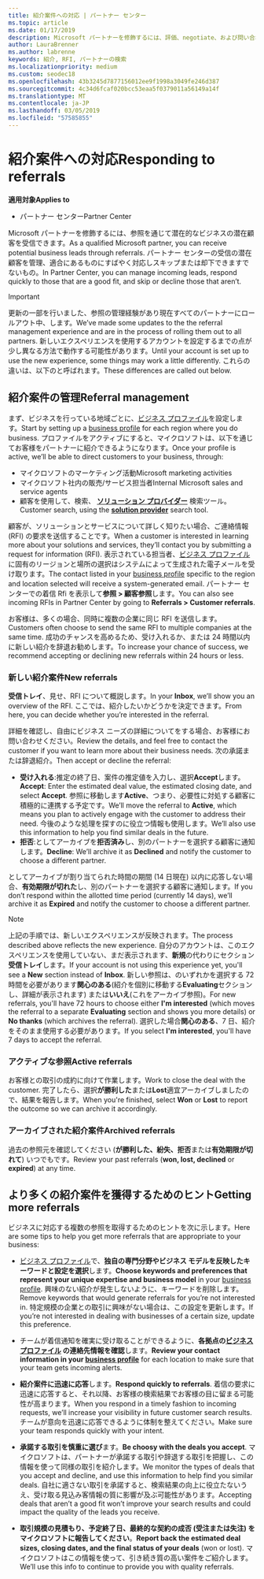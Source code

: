 ```yaml
---
title: 紹介案件への対応 | パートナー センター
ms.topic: article
ms.date: 01/17/2019
description: Microsoft パートナーを修飾するには、評価、negotiate、および問い合わせに対応するパートナー センターを通じてすることができます。
author: LauraBrenner
ms.author: labrenne
keywords: 紹介, RFI, パートナーの検索
ms.localizationpriority: medium
ms.custom: seodec18
ms.openlocfilehash: 43b3245d7877156012ee9f1998a3049fe246d387
ms.sourcegitcommit: 4c34d6fcaf020bcc53eaa5f0379011a56149a14f
ms.translationtype: MT
ms.contentlocale: ja-JP
ms.lasthandoff: 03/05/2019
ms.locfileid: "57585855"
---
```

# <a name="responding-to-referrals"></a><span data-ttu-id="9ad42-104">紹介案件への対応</span><span class="sxs-lookup"><span data-stu-id="9ad42-104">Responding to referrals</span></span>

<span data-ttu-id="9ad42-105">**適用対象**</span><span class="sxs-lookup"><span data-stu-id="9ad42-105">**Applies to**</span></span>

-  <span data-ttu-id="9ad42-106">パートナー センター</span><span class="sxs-lookup"><span data-stu-id="9ad42-106">Partner Center</span></span>

<span data-ttu-id="9ad42-107">Microsoft パートナーを修飾するには、参照を通じて潜在的なビジネスの潜在顧客を受信できます。</span><span class="sxs-lookup"><span data-stu-id="9ad42-107">As a qualified Microsoft partner, you can receive potential business leads through referrals.</span></span> <span data-ttu-id="9ad42-108">パートナー センターの受信の潜在顧客を管理、適合にあるものにすばやく対応しスキップまたは却下できますでないもの。</span><span class="sxs-lookup"><span data-stu-id="9ad42-108">In Partner Center, you can manage incoming leads, respond quickly to those that are a good fit, and skip or decline those that aren’t.</span></span> 

> [!IMPORTANT]
> <span data-ttu-id="9ad42-109">更新の一部を行いました、参照の管理経験があり現在すべてのパートナーにロールアウト中、します。</span><span class="sxs-lookup"><span data-stu-id="9ad42-109">We’ve made some updates to the the referral management experience and are in the process of rolling them out to all partners.</span></span> <span data-ttu-id="9ad42-110">新しいエクスペリエンスを使用するアカウントを設定するまでの点が少し異なる方法で動作する可能性があります。</span><span class="sxs-lookup"><span data-stu-id="9ad42-110">Until your account is set up to use the new experience, some things may work a little differently.</span></span> <span data-ttu-id="9ad42-111">これらの違いは、以下のと呼ばれます。</span><span class="sxs-lookup"><span data-stu-id="9ad42-111">These differences are called out below.</span></span> 

## <a name="referral-management"></a><span data-ttu-id="9ad42-112">紹介案件の管理</span><span class="sxs-lookup"><span data-stu-id="9ad42-112">Referral management</span></span>

<span data-ttu-id="9ad42-113">まず、ビジネスを行っている地域ごとに、[ビジネス プロファイル](create-a-marketing-profile.md)を設定します。</span><span class="sxs-lookup"><span data-stu-id="9ad42-113">Start by setting up a [business profile](create-a-marketing-profile.md) for each region where you do business.</span></span> <span data-ttu-id="9ad42-114">プロファイルをアクティブにすると、マイクロソフトは、以下を通じてお客様をパートナーに紹介できるようになります。</span><span class="sxs-lookup"><span data-stu-id="9ad42-114">Once your profile is active, we’ll be able to direct customers to your business, through:</span></span>

*  <span data-ttu-id="9ad42-115">マイクロソフトのマーケティング活動</span><span class="sxs-lookup"><span data-stu-id="9ad42-115">Microsoft marketing activities</span></span>
*  <span data-ttu-id="9ad42-116">マイクロソフト社内の販売/サービス担当者</span><span class="sxs-lookup"><span data-stu-id="9ad42-116">Internal Microsoft sales and service agents</span></span>
*  <span data-ttu-id="9ad42-117">顧客を使用して、検索、 **[ソリューション プロバイダー](https://www.microsoft.com/solution-providers/home)** 検索ツール。</span><span class="sxs-lookup"><span data-stu-id="9ad42-117">Customer search, using the **[solution provider](https://www.microsoft.com/solution-providers/home)** search tool.</span></span>

<span data-ttu-id="9ad42-118">顧客が、ソリューションとサービスについて詳しく知りたい場合、ご連絡情報 (RFI) の要求を送信することです。</span><span class="sxs-lookup"><span data-stu-id="9ad42-118">When a customer is interested in learning more about your solutions and services, they’ll contact you by submitting a request for information (RFI).</span></span> <span data-ttu-id="9ad42-119">表示されている担当者、[ビジネス プロファイル](create-a-marketing-profile.md)に固有のリージョンと場所の選択はシステムによって生成された電子メールを受け取ります。</span><span class="sxs-lookup"><span data-stu-id="9ad42-119">The contact listed in your [business profile](create-a-marketing-profile.md) specific to the region and location selected will receive a system-generated email.</span></span> <span data-ttu-id="9ad42-120">パートナー センターでの着信 Rfi を表示して**参照 > 顧客参照**します。</span><span class="sxs-lookup"><span data-stu-id="9ad42-120">You can also see incoming RFIs in Partner Center by going to **Referrals > Customer referrals**.</span></span>

<span data-ttu-id="9ad42-121">お客様は、多くの場合、同時に複数の企業に同じ RFI を送信します。</span><span class="sxs-lookup"><span data-stu-id="9ad42-121">Customers often choose to send the same RFI to multiple companies at the same time.</span></span> <span data-ttu-id="9ad42-122">成功のチャンスを高めるため、受け入れるか、または 24 時間以内に新しい紹介を辞退お勧めします。</span><span class="sxs-lookup"><span data-stu-id="9ad42-122">To increase your chance of success, we recommend accepting or declining new referrals within 24 hours or less.</span></span>

### <a name="new-referrals"></a><span data-ttu-id="9ad42-123">新しい紹介案件</span><span class="sxs-lookup"><span data-stu-id="9ad42-123">New referrals</span></span>

<span data-ttu-id="9ad42-124">**受信トレイ**、見せ、RFI について概説します。</span><span class="sxs-lookup"><span data-stu-id="9ad42-124">In your **Inbox**, we’ll show you an overview of the RFI.</span></span> <span data-ttu-id="9ad42-125">ここでは、紹介したいかどうかを決定できます。</span><span class="sxs-lookup"><span data-stu-id="9ad42-125">From here, you can decide whether you’re interested in the referral.</span></span> 

<span data-ttu-id="9ad42-126">詳細を確認し、自由にビジネス ニーズの詳細についてをする場合、お客様にお問い合わせください。</span><span class="sxs-lookup"><span data-stu-id="9ad42-126">Review the details, and feel free to contact the customer if you want to learn more about their business needs.</span></span> <span data-ttu-id="9ad42-127">次の承諾または辞退紹介。</span><span class="sxs-lookup"><span data-stu-id="9ad42-127">Then accept or decline the referral:</span></span> 

*  <span data-ttu-id="9ad42-128">**受け入れる**:推定の終了日、案件の推定値を入力し、選択**Accept**します。</span><span class="sxs-lookup"><span data-stu-id="9ad42-128">**Accept**: Enter the estimated deal value, the estimated closing date, and select **Accept**.</span></span> <span data-ttu-id="9ad42-129">参照に移動します**Active**、つまり、必要性に対処する顧客に積極的に連携する予定です。</span><span class="sxs-lookup"><span data-stu-id="9ad42-129">We’ll move the referral to **Active**, which means you plan to actively engage with the customer to address their need.</span></span> <span data-ttu-id="9ad42-130">今後のような処理を探すのに役立つ情報も使用します。</span><span class="sxs-lookup"><span data-stu-id="9ad42-130">We’ll also use this information to help you find similar deals in the future.</span></span>
*  <span data-ttu-id="9ad42-131">**拒否**:としてアーカイブを**拒否済み**し、別のパートナーを選択する顧客に通知します。</span><span class="sxs-lookup"><span data-stu-id="9ad42-131">**Decline**: We’ll archive it as **Declined** and notify the customer to choose a different partner.</span></span>

<span data-ttu-id="9ad42-132">としてアーカイブが割り当てられた時間の期間 (14 日現在) 以内に応答しない場合、**有効期限が切れた**し、別のパートナーを選択する顧客に通知します。</span><span class="sxs-lookup"><span data-stu-id="9ad42-132">If you don’t respond within the allotted time period (currently 14 days), we’ll archive it as **Expired** and notify the customer to choose a different partner.</span></span>

> [!NOTE]
> <span data-ttu-id="9ad42-133">上記の手順では、新しいエクスペリエンスが反映されます。</span><span class="sxs-lookup"><span data-stu-id="9ad42-133">The process described above reflects the new experience.</span></span> <span data-ttu-id="9ad42-134">自分のアカウントは、このエクスペリエンスを使用していない、まだ表示されます、**新規**の代わりにセクション**受信トレイ**します。</span><span class="sxs-lookup"><span data-stu-id="9ad42-134">If your account is not using this experience yet, you'll see a **New** section instead of **Inbox**.</span></span> <span data-ttu-id="9ad42-135">新しい参照は、のいずれかを選択する 72 時間を必要があります**関心のある**(紹介を個別に移動する**Evaluating**セクションし、詳細が表示されます) または**いいえ**(これをアーカイブ参照)。</span><span class="sxs-lookup"><span data-stu-id="9ad42-135">For new referrals, you'll have 72 hours to choose either **I'm interested** (which moves the referral to a separate **Evaluating** section and shows you more details) or **No thanks** (which archives the referral).</span></span> <span data-ttu-id="9ad42-136">選択した場合**関心のある**、7 日、紹介をそのまま使用する必要があります。</span><span class="sxs-lookup"><span data-stu-id="9ad42-136">If you select **I'm interested**, you'll have 7 days to accept the referral.</span></span>

### <a name="active-referrals"></a><span data-ttu-id="9ad42-137">アクティブな参照</span><span class="sxs-lookup"><span data-stu-id="9ad42-137">Active referrals</span></span>

<span data-ttu-id="9ad42-138">お客様との取引の成約に向けて作業します。</span><span class="sxs-lookup"><span data-stu-id="9ad42-138">Work to close the deal with the customer.</span></span> <span data-ttu-id="9ad42-139">完了したら、選択**が勝利した**または**Lost**適宜アーカイブしましたので、結果を報告します。</span><span class="sxs-lookup"><span data-stu-id="9ad42-139">When you're finished, select **Won** or **Lost** to report the outcome so we can archive it accordingly.</span></span>

### <a name="archived-referrals"></a><span data-ttu-id="9ad42-140">アーカイブされた紹介案件</span><span class="sxs-lookup"><span data-stu-id="9ad42-140">Archived referrals</span></span>

<span data-ttu-id="9ad42-141">過去の参照元を確認してください (**が勝利した、紛失、拒否**または**有効期限が切れて**) いつでもです。</span><span class="sxs-lookup"><span data-stu-id="9ad42-141">Review your past referrals (**won, lost, declined** or **expired**) at any time.</span></span> 

## <a name="getting-more-referrals"></a><span data-ttu-id="9ad42-142">より多くの紹介案件を獲得するためのヒント</span><span class="sxs-lookup"><span data-stu-id="9ad42-142">Getting more referrals</span></span>

<span data-ttu-id="9ad42-143">ビジネスに対応する複数の参照を取得するためのヒントを次に示します。</span><span class="sxs-lookup"><span data-stu-id="9ad42-143">Here are some tips to help you get more referrals that are appropriate to your business:</span></span>

*  <span data-ttu-id="9ad42-144">[ビジネス プロファイル](create-a-marketing-profile.md)で、**独自の専門分野やビジネス モデルを反映したキーワードと設定を選択**します。</span><span class="sxs-lookup"><span data-stu-id="9ad42-144">**Choose keywords and preferences that represent your unique expertise and business model** in your [business profile](create-a-marketing-profile.md).</span></span> <span data-ttu-id="9ad42-145">興味のない紹介が発生しないように、キーワードを削除します。</span><span class="sxs-lookup"><span data-stu-id="9ad42-145">Remove keywords that would generate referrals for you’re not interested in.</span></span> <span data-ttu-id="9ad42-146">特定規模の企業との取引に興味がない場合は、この設定を更新します。</span><span class="sxs-lookup"><span data-stu-id="9ad42-146">If you’re not interested in dealing with businesses of a certain size, update this preference.</span></span>

*  <span data-ttu-id="9ad42-147">チームが着信通知を確実に受け取ることができるように、**各拠点の[ビジネス プロファイル](create-a-marketing-profile.md) の連絡先情報を確認**します。</span><span class="sxs-lookup"><span data-stu-id="9ad42-147">**Review your contact information in your [business profile](create-a-marketing-profile.md)** for each location to make sure that your team gets incoming alerts.</span></span>

*  <span data-ttu-id="9ad42-148">**紹介案件に迅速に応答**します。</span><span class="sxs-lookup"><span data-stu-id="9ad42-148">**Respond quickly to referrals**.</span></span> <span data-ttu-id="9ad42-149">着信の要求に迅速に応答すると、それ以降、お客様の検索結果でお客様の目に留まる可能性が高まります。</span><span class="sxs-lookup"><span data-stu-id="9ad42-149">When you respond in a timely fashion to incoming requests, we’ll increase your visibility in future customer search results.</span></span> <span data-ttu-id="9ad42-150">チームが意向を迅速に応答できるように体制を整えてください。</span><span class="sxs-lookup"><span data-stu-id="9ad42-150">Make sure your team responds quickly with your intent.</span></span>

*  <span data-ttu-id="9ad42-151">**承諾する取引を慎重に選び**ます。</span><span class="sxs-lookup"><span data-stu-id="9ad42-151">**Be choosy with the deals you accept**.</span></span> <span data-ttu-id="9ad42-152">マイクロソフトは、パートナーが承諾する取引や辞退する取引を把握し、この情報を使って同様の取引を紹介します。</span><span class="sxs-lookup"><span data-stu-id="9ad42-152">We monitor the types of deals that you accept and decline, and use this information to help find you similar deals.</span></span> <span data-ttu-id="9ad42-153">自社に適さない取引を承諾すると、検索結果の向上に役立たないうえ、受け取る見込み客情報の質に影響が及ぶ可能性があります。</span><span class="sxs-lookup"><span data-stu-id="9ad42-153">Accepting deals that aren’t a good fit won’t improve your search results and could impact the quality of the leads you receive.</span></span>

*  <span data-ttu-id="9ad42-154">**取引規模の見積もり、予定終了日、最終的な契約の成否 (受注または失注) をマイクロソフトに報告してください**。</span><span class="sxs-lookup"><span data-stu-id="9ad42-154">**Report back the estimated deal sizes, closing dates, and the final status of your deals** (won or lost).</span></span> <span data-ttu-id="9ad42-155">マイクロソフトはこの情報を使って、引き続き質の高い案件をご紹介します。</span><span class="sxs-lookup"><span data-stu-id="9ad42-155">We’ll use this info to continue to provide you with quality referrals.</span></span>
